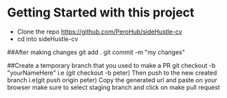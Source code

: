 # Getting Started with this project
- Clone the repo https://github.com/PeroHub/sideHustle-cv
- cd into sideHustle-cv

##After making changes
git add .
git commit -m "my changes"


##Create a temporary branch that you used to make a PR
git checkout -b "yourNameHere" i.e (git checkout -b peter)
Then push to the new created branch i.e(git push origin peter)
Copy the generated url and paste on your browser
make sure to select staging branch and click on make pull request



